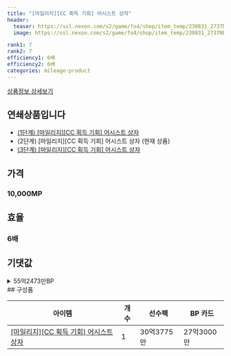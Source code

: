 ```yaml
---
title: "[마일리지][CC 획득 기회] 어시스트 상자"
header:
  teaser: https://ssl.nexon.com/s2/game/fo4/shop/item_temp/230831_2737NE39PA12/201704155_s.png
  image: https://ssl.nexon.com/s2/game/fo4/shop/item_temp/230831_2737NE39PA12/201704155_s.png

rank1: 7
rank2: 7
efficiency1: 6배
efficiency2: 6배
categories: mileage-product
---
```

[상품정보 상세보기](https://shop.fifaonline4.nexon.com/Shop/View?strPid=732572)
## 연쇄상품입니다
- [(1단계) [마일리지][CC 획득 기회] 어시스트 상자](/mileage-product/732571)
- (2단계) [마일리지][CC 획득 기회] 어시스트 상자 (현재 상품)
- [(3단계) [마일리지][CC 획득 기회] 어시스트 상자](/mileage-product/732573)


## 가격
### 10,000MP
## 효율
### 6배
## 기댓값
<details>
<summary>55억2473만BP</summary>
<div markdown="1">
- 선수팩 30억3775만BP
  - 수수료 쿠폰 40% 적용 시 29억1624만BP
  - 수수료 쿠폰 30% 적용 시 27억9473만BP
  - 수수료 쿠폰 20% 적용 시 26억7322만BP
- BP 카드 27억3000만BP

</div>
</details>
## 구성품

|아이템|개수|선수팩|BP 카드|
|---|---|---|---|
|[[마일리지][CC 획득 기회] 어시스트 상자](/box/7230)|1|30억3775만|27억3000만|
